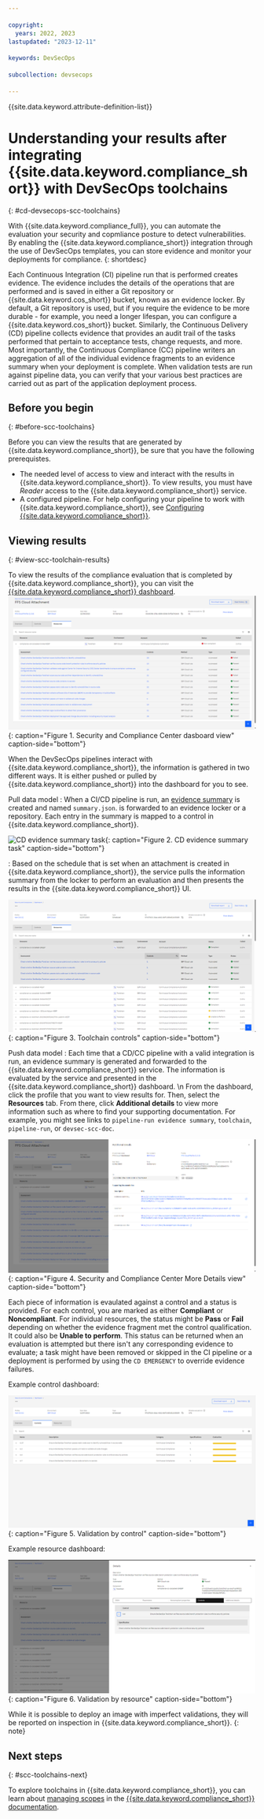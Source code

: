 ```yaml
---

copyright:
  years: 2022, 2023
lastupdated: "2023-12-11"

keywords: DevSecOps

subcollection: devsecops

---
```


{{site.data.keyword.attribute-definition-list}}

# Understanding your results after integrating {{site.data.keyword.compliance_short}} with DevSecOps toolchains
{: #cd-devsecops-scc-toolchains}

With {{site.data.keyword.compliance_full}}, you can automate the evaluation your security and copmliance posture to detect vulnerabilities. By enabling the {{site.data.keyword.compliance_short}} integration through the use of DevSecOps templates, you can store evidence and monitor your deployments for compliance.
{: shortdesc}

Each Continuous Integration (CI) pipeline run that is performed creates evidence. The evidence includes the details of the operations that are performed and is saved in either a Git repository or {{site.data.keyword.cos_short}} bucket, known as an evidence locker. By default, a Git repository is used, but if you require the evidence to be more durable - for example, you need a longer lifespan, you can configure a {{site.data.keyword.cos_short}} bucket. Similarly, the Continuous Delivery (CD) pipeline collects evidence that provides an audit trail of the tasks performed that pertain to acceptance tests, change requests, and more. Most importantly, the Continuous Compliance (CC) pipeline writers an aggregation of all of the individual evidence fragments to an evidence summary when your deployment is complete. When validation tests are run against pipeline data, you can verify that your various best practices are carried out as part of the application deployment process. 


## Before you begin
{: #before-scc-toolchains}

Before you can view the results that are generated by {{site.data.keyword.compliance_short}}, be sure that you have the following prerequistes.

* The needed level of access to view and interact with the results in {{site.data.keyword.compliance_short}}. To view results, you must have *Reader* access to the {{site.data.keyword.compliance_short}} service.
* A configured pipeline. For help configuring your pipeline to work with {{site.data.keyword.compliance_short}}, see [Configuring {{site.data.keyword.compliance_short}}](/docs/devsecops?topic=devsecops-scc).


## Viewing results 
{: #view-scc-toolchain-results}

To view the results of the compliance evaluation that is completed by {{site.data.keyword.compliance_short}}, you can visit the [{{site.data.keyword.compliance_short}} dashboard](/security-and-compliance-center).
![Security and Compliance Center dasboard view](images/devsecops-scc-dashboard.png){: caption="Figure 1. Security and Compliance Center dasboard view" caption-side="bottom"}


When the DevSecOps pipelines interact with {{site.data.keyword.compliance_short}}, the information is gathered in two different ways. It is either pushed or pulled by {{site.data.keyword.compliance_short}} into the dashboard for you to see.


Pull data model
:   When a CI/CD pipeline is run, an [evidence summary](/docs/devsecops?topic=devsecops-devsecops-evidence#cd-devsecops-evidence-summary) is created and named `summary.json`. is forwarded to an evidence locker or a repository. Each entry in the summary is mapped to a control in {{site.data.keyword.compliance_short}}.

   ![CD evidence summary task](images/cd-devsecops-evidence-summary.png){: caption="Figure 2. CD evidence summary task" caption-side="bottom"}

:   Based on the schedule that is set when an attachment is created in {{site.data.keyword.compliance_short}}, the service pulls the information summary from the locker to perform an evaluation and then presents the results in the {{site.data.keyword.compliance_short}} UI.

   ![Toolchain controls](images/cd-devsecops-toolchain-controls.png){: caption="Figure 3. Toolchain controls" caption-side="bottom"} 

Push data model
:   Each time that a CD/CC pipeline with a valid integration is run, an evidence summary is generated and forwarded to the {{site.data.keyword.compliance_short}} service. The information is evaluated by the service and presented in the {{site.data.keyword.compliance_short}} dashboard.  \n From the dashboard, click the profile that you want to view results for. Then, select the **Resources** tab. From there, click **Additional details** to view more information such as where to find your supporting documentation. For example, you might see links to `pipeline-run evidence summary`, `toolchain`, `pipeline-run`, or `devsec-scc-doc`. 

![{{site.data.keyword.compliance_short}} additional details view](images/devsecops-scc-moredetails.png){: caption="Figure 4. Security and Compliance Center More Details view" caption-side="bottom"}



Each piece of information is evaulated against a control and a status is provided. For each control, you are marked as either **Compliant** or **Noncompliant**. For individual resources, the status might be **Pass** or **Fail** depending on whether the evidence fragment met the control qualification. It could also be **Unable to perform**. This status can be returned when an evaluation is attempted but there isn't any corresponding evidence to evaluate; a task might have been removed or skipped in the CI pipeline or a deployment is performed by using the `CD EMERGENCY` to override evidence failures.

Example control dashboard:

![Validation by control](images/cd-devsecops-validation-by-control.png){: caption="Figure 5. Validation by control" caption-side="bottom"}

Example resource dashboard:

![Validation by resource](images/cd-devsecops-validation-by-resource.png){: caption="Figure 6. Validation by resource" caption-side="bottom"}

While it is possible to deploy an image with imperfect validations, they will be reported on inspection in {{site.data.keyword.compliance_short}}.
{: note}


## Next steps
{: #scc-toolchains-next}

To explore toolchains in {{site.data.keyword.compliance_short}}, you can learn about [managing scopes](/docs/security-compliance?topic=security-compliance-scopes) in the [{{site.data.keyword.compliance_short}} documentation](/docs/security-compliance?topic=security-compliance-getting-started).
